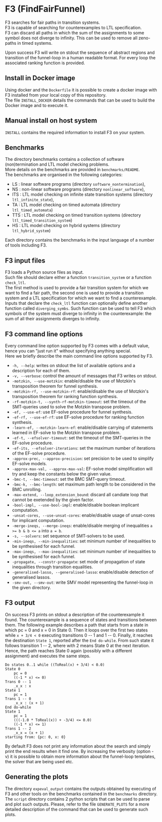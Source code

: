 # F3 (FindFairFunnel)
F3 searches for fair paths in transition systems.    
F3 is capable of searching for counterexamples to LTL specification.    
F3 can discard all paths in which the sum of the assignments to some symbol does not diverge to infinity. This can be used to remove all zeno-paths in timed systems.

Upon success F3 will write on stdout the sequence of abstract regions and transition of the funnel-loop in a human readable format. For every loop the associated ranking function is provided.


## Install in Docker image
Using docker and the `Dockerfile` it is possible to create a docker image with F3 installed from your local copy of this repository.    
The file `INSTALL_DOCKER` details the commands that can be used to build the Docker image and to execute it.


## Manual install on host system
`INSTALL` contains the required information to install F3 on your system.


## Benchmarks
The directory benchmarks contains a collection of software (non)termination and LTL model checking problems.    
More details on the benchmarks are provided in `benchmarks/README`.    
The benchmarks are organised in the following categories:
* LS : linear software programs (directory `software_nontermination`),
* NS : non-linear software programs (directory `nonlinear_software`),
* ITS : LTL model checking on infinite state transition systems (directory `ltl_infinite_state`),
* TA : LTL model checking on timed automata (directory `ltl_timed_automata`)
* TTS : LTL model checking on timed transition systems (directory `ltl_timed_transition_system`)
* HS : LTL model checking on hybrid systems (directory `ltl_hybrid_system`)

Each directory contains the benchmarks in the input language of a number of tools including F3.


## F3 input files
F3 loads a Python source files as input.    
Such file should declare either a function `transition_system` or a function `check_ltl`.    
The first method is used to provide a fair transition system for which we want to find a fair path, the second one is used to provide a transition system and a LTL specification for which we want to find a counterexample.    
Inputs that declare the `check_ltl` function can optionally define another function called `diverging_symbs`. Such function can be used to tell F3 which symbols of the system must diverge to infinity in the counterexample: the sum of all their assignments diverges to infinity.


## F3 command line options
Every command line option supported by F3 comes with a default value, hence you can "just run it" without specifying anything special.    
Here we briefly describe the main command line options supported by F3.
* `-h, --help`: writes on stdout the list of available options and a description for each of them.
* `-v, --verbose`: control the amount of messages that F3 writes on stdout.
* `-motzkin, --use-motzkin`: enable/disable the use of Motzkin's transposition theorem for funnel synthesis.
* `-motzkin-rf, --use-motzkin-rf`: enable/disable the use of Motzkin's transposition theorem for ranking function synthesis.
* `-rf-motzkin-t, --synth-rf-motzkin-timeout`: set the timeout of the SMT-queries used to solve the Motzkin transpose problem.
* `-ef, --use-ef`: use EF-solve procedure for funnel synthesis.
* `-ef-rf, --use-ef-rf`: use EF-solve procedure for ranking function synthesis.
* `-learn-ef, --motzkin-learn-ef`: enable/disable carrying of statements learned in EF-solve to the Motzkin transpose problem.
* `-ef-t, --efsolver-timeout`: set the timeout of the SMT-queries in the EF-solve procedure.
* `-ef-its, --efsolver-iterations`: set the maximum number of iterations of the EF-solve procedure.
* `-approx-prec, --approx-precision`: set precision to be used to simplify EF-solve models.
* `-approx-max-val, --approx-max-val`: EF-solve model simplification will try and keep the constants below the given value.
* `-bmc-t, --bmc-timeout`: set the BMC SMT-query timeout.
* `-bmc-k, --bmc-length`: set maximum path length to be considered in the BMC unrolling.
* `-max-extend, --loop_extension_bound`: discard all candiate loop that cannot be exetended by the given factor.
* `-bool-impl, --use-bool-impl`: enable/disable boolean implicant computation.
* `-unsat-cores, --use-unsat-cores`: enable/disable usage of unsat-cores for implicant computation.
* `-merge-ineqs, --merge-ineqs`: enable/disable merging of inequalities `a >= b & b <= a` into `a = b`.
* `-s, --solvers`: set sequence of SMT-solvers to be used.
* `-min-ineqs, --min-inequalities`: set minimum number of inequalities to be synthesised for each funnel.
* `-max-ineqs, --max-inequalities`: set minimum number of inequalities to be synthesised for each funnel.
* `-propagate, --constr-propagate`: set mode of propagation of state inequalities through transition equalities.
* `-generalised-lasso, --generalised-lasso`: enable/disable detection of generalised lassos.
* `-smv-out, --smv-out`: write SMV model representing the funnel-loop in the given directory.


## F3 output
On success F3 prints on stdout a description of the counterexample it found.
The counterexample is a sequence of states and transitions between them.
The following example describes a path that starts from a state in which pc = 0 and x = 0 in State 0.
Then it loops over the first two states while `x + 3/4 < 0` executing transitions 0 -- 1 and 1 -- 0.
Finally, it reaches the destination `State 1`, reported after the `End do-while`.
From such state it follows transition 1 -- 2, where with 2 means State 0 at the next iteration.
Hence, the path reaches State 0 again (possibly with a different assignment) and executes the same steps.
```
Do states 0..1 while ((ToReal(x) + 3/4) < 0.0)
State 0
	pc = 0
	((-1 * x) <= 0)
Trans 0 -- 1
	_x_x : x
State 1
	pc = 1
Trans 1 -- 0
	_x_x : (x + 1)
End do-while
State 1
	pc = 1
	(((-1.0 * ToReal(x)) + -3/4) <= 0.0)
	((-1 * x) <= 1)
Trans 1 -- 2
	_x_x = (x + 1)
starting from: {pc: 0, x: 0}
```
By default F3 does not print any information about the search and simply print the end results when it find one.
By increasing the verbosity (option -v) it is possible to obtain more information about the funnel-loop templates, the solver that are being used etc.


## Generating the plots
The directory `expeval_output` contains the outputs obtained by executing of F3 and other tools on the benchmarks contained in the `benchmarks` directory.
The `script` directory contains 2 python scripts that can be used to parse and plot such outputs.
Please, refer to the file `GENERATE_PLOTS` for a more detailed description of the command that can be used to generate such plots.
